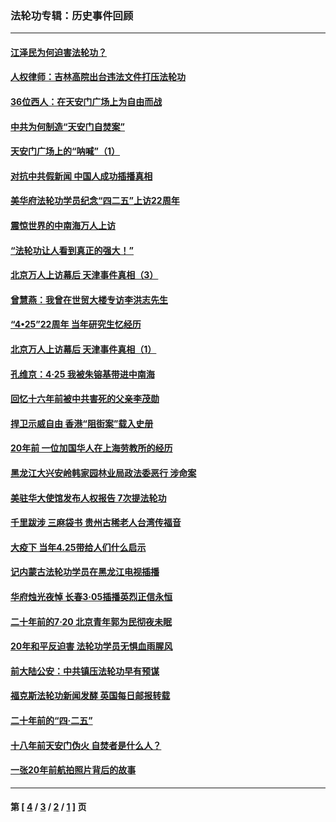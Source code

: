 ### 法轮功专辑：历史事件回顾
---
#### [江泽民为何迫害法轮功？](../../pages/nf5793/n13876324.md?03120430) 
#### [人权律师：吉林高院出台违法文件打压法轮功](../../pages/nf5793/n13825665.md?03120430) 
#### [36位西人：在天安门广场上为自由而战](../../pages/nf5793/n13390029.md?03120430) 
#### [中共为何制造“天安门自焚案”](../../pages/nf5793/n13183270.md?03120430) 
#### [天安门广场上的“呐喊”（1）](../../pages/nf5793/n13105277.md?03120430) 
#### [对抗中共假新闻 中国人成功插播真相](../../pages/nf5793/n12910618.md?03120430) 
#### [美华府法轮功学员纪念“四二五”上访22周年](../../pages/nf5793/n12904445.md?03120430) 
#### [震惊世界的中南海万人上访](../../pages/nf5793/n12903976.md?03120430) 
#### [“法轮功让人看到真正的强大！”](../../pages/nf5793/n12903195.md?03120430) 
#### [北京万人上访幕后 天津事件真相（3）](../../pages/nf5793/n12902807.md?03120430) 
#### [曾慧燕：我曾在世贸大楼专访李洪志先生](../../pages/nf5793/n12898729.md?03120430) 
#### [“4•25”22周年 当年研究生忆经历](../../pages/nf5793/n12894152.md?03120430) 
#### [北京万人上访幕后 天津事件真相（1）](../../pages/nf5793/n12885174.md?03120430) 
#### [孔维京：4·25 我被朱镕基带进中南海](../../pages/nf5793/n12864987.md?03120430) 
#### [回忆十六年前被中共害死的父亲李茂勋](../../pages/nf5793/n12880270.md?03120430) 
#### [捍卫示威自由 香港“阻街案”载入史册](../../pages/nf5793/n12811245.md?03120430) 
#### [20年前 一位加国华人在上海劳教所的经历](../../pages/nf5793/n12707932.md?03120430) 
#### [黑龙江大兴安岭韩家园林业局政法委恶行 涉命案](../../pages/nf5793/n12622815.md?03120430) 
#### [美驻华大使馆发布人权报告 7次提法轮功](../../pages/nf5793/n12520541.md?03120430) 
#### [千里跋涉 三麻袋书 贵州古稀老人台湾传福音](../../pages/nf5793/n12198750.md?03120430) 
#### [大疫下 当年4.25带给人们什么启示](../../pages/nf5793/n12058565.md?03120430) 
#### [记内蒙古法轮功学员在黑龙江电视插播](../../pages/nf5793/n11699194.md?03120430) 
#### [华府烛光夜悼 长春3·05插播英烈正信永恒](../../pages/nf5793/n11397432.md?03120430) 
#### [二十年前的7·20 北京青年郭为民彻夜未眠](../../pages/nf5793/n11354195.md?03120430) 
#### [20年和平反迫害 法轮功学员无惧血雨腥风](../../pages/nf5793/n11348279.md?03120430) 
#### [前大陆公安：中共镇压法轮功早有预谋](../../pages/nf5793/n11352168.md?03120430) 
#### [福克斯法轮功新闻发酵  英国每日邮报转载](../../pages/nf5793/n11285952.md?03120430) 
#### [二十年前的“四·二五”](../../pages/nf5793/n11207639.md?03120430) 
#### [十八年前天安门伪火 自焚者是什么人？](../../pages/nf5793/n10996556.md?03120430) 
#### [一张20年前航拍照片背后的故事](../../pages/nf5793/n10693797.md?03120430) 

---
#### 第 [ [4](./4.md?03120430) / [3](./3.md?03120430) / [2](./2.md?03120430) / [1](./1.md?03120430) ] 页
